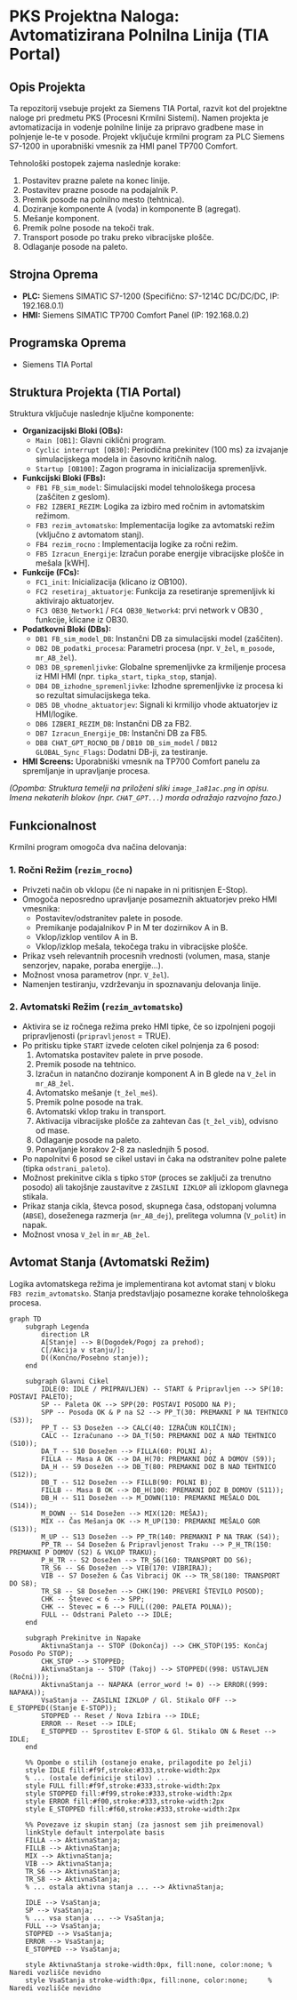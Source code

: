 # PKS Projektna Naloga: Avtomatizirana Polnilna Linija (TIA Portal)

## Opis Projekta

Ta repozitorij vsebuje projekt za Siemens TIA Portal, razvit kot del projektne naloge pri predmetu PKS (Procesni Krmilni Sistemi). Namen projekta je avtomatizacija in vodenje polnilne linije za pripravo gradbene mase in polnjenje le-te v posode. Projekt vključuje krmilni program za PLC Siemens S7-1200 in uporabniški vmesnik za HMI panel TP700 Comfort.

Tehnološki postopek zajema naslednje korake:
1.  Postavitev prazne palete na konec linije.
2.  Postavitev prazne posode na podajalnik P.
3.  Premik posode na polnilno mesto (tehtnica).
4.  Doziranje komponente A (voda) in komponente B (agregat).
5.  Mešanje komponent.
6.  Premik polne posode na tekoči trak.
7.  Transport posode po traku preko vibracijske plošče.
8.  Odlaganje posode na paleto.

## Strojna Oprema

* **PLC:** Siemens SIMATIC S7-1200 (Specifično: S7-1214C DC/DC/DC, IP: 192.168.0.1)
* **HMI:** Siemens SIMATIC TP700 Comfort Panel (IP: 192.168.0.2)

## Programska Oprema

* Siemens TIA Portal

## Struktura Projekta (TIA Portal)

Struktura vključuje naslednje ključne komponente:

* **Organizacijski Bloki (OBs):**
    * `Main [OB1]`: Glavni ciklični program.
    * `Cyclic interrupt [OB30]`: Periodična prekinitev (100 ms) za izvajanje simulacijskega modela in časovno kritičnih nalog.
    * `Startup [OB100]`: Zagon programa in inicializacija spremenljivk.
* **Funkcijski Bloki (FBs):**
    * `FB1 FB_sim_model`: Simulacijski model tehnološkega procesa (zaščiten z geslom).
    * `FB2 IZBERI_REZIM`: Logika za izbiro med ročnim in avtomatskim režimom.
    * `FB3 rezim_avtomatsko`: Implementacija logike za avtomatski režim (vključno z avtomatom stanj).
    * `FB4 rezim_rocno` : Implementacija logike za ročni režim.
    * `FB5 Izracun_Energije`: Izračun porabe energije vibracijske plošče in mešala  [kWH].
* **Funkcije (FCs):**
    * `FC1_init`: Inicializacija (klicano iz OB100).
    * `FC2 resetiraj_aktuatorje`: Funkcija za resetiranje spremenljivk ki aktivirajo aktuatorjev.
    * `FC3 OB30_Network1` / `FC4 OB30_Network4`: prvi network v OB30 , funkcije, klicane iz OB30.
* **Podatkovni Bloki (DBs):**
    * `DB1 FB_sim_model_DB`: Instančni DB za simulacijski model (zaščiten).
    * `DB2 DB_podatki_procesa`: Parametri procesa (npr. `V_žel`, `m_posode`, `mr_AB_žel`).
    * `DB3 DB_spremenljivke`: Globalne spremenljivke za krmiljenje procesa iz HMI HMI (npr. `tipka_start`, `tipka_stop`, stanja).
    * `DB4 DB_izhodne_spremenljivke`: Izhodne spremenljivke iz procesa ki so rezultat simulacijskega teka.
    * `DB5 DB_vhodne_aktuatorjev`: Signali ki krmilijo vhode aktuatorjev iz HMI/logike.
    * `DB6 IZBERI_REZIM_DB`: Instančni DB za FB2.
    * `DB7 Izracun_Energije_DB`: Instančni DB za FB5.
    * `DB8 CHAT_GPT_ROCNO_DB` / `DB10 DB_sim_model` / `DB12 GLOBAL_Sync_Flags`: Dodatni DB-ji, za testiranje.
* **HMI Screens:** Uporabniški vmesnik na TP700 Comfort panelu za spremljanje in upravljanje procesa.

*(Opomba: Struktura temelji na priloženi sliki `image_1a81ac.png` in opisu. Imena nekaterih blokov (npr. `CHAT_GPT...`) morda odražajo razvojno fazo.)*

## Funkcionalnost

Krmilni program omogoča dva načina delovanja:

### 1. Ročni Režim (`rezim_rocno`)

* Privzeti način ob vklopu (če ni napake in ni pritisnjen E-Stop).
* Omogoča neposredno upravljanje posameznih aktuatorjev preko HMI vmesnika:
    * Postavitev/odstranitev palete in posode.
    * Premikanje podajalnikov P in M ter dozirnikov A in B.
    * Vklop/izklop ventilov A in B.
    * Vklop/izklop mešala, tekočega traku in vibracijske plošče.
* Prikaz vseh relevantnih procesnih vrednosti (volumen, masa, stanje senzorjev, napake, poraba energije...).
* Možnost vnosa parametrov (npr. `V_žel`).
* Namenjen testiranju, vzdrževanju in spoznavanju delovanja linije.

### 2. Avtomatski Režim (`rezim_avtomatsko`)

* Aktivira se iz ročnega režima preko HMI tipke, če so izpolnjeni pogoji pripravljenosti (`pripravljenost` = TRUE).
* Po pritisku tipke `START` izvede celoten cikel polnjenja za 6 posod:
    1.  Avtomatska postavitev palete in prve posode.
    2.  Premik posode na tehtnico.
    3.  Izračun in natančno doziranje komponent A in B glede na `V_žel` in `mr_AB_žel`.
    4.  Avtomatsko mešanje (`t_žel_meš`).
    5.  Premik polne posode na trak.
    6.  Avtomatski vklop traku in transport.
    7.  Aktivacija vibracijske plošče za zahtevan čas (`t_žel_vib`), odvisno od mase.
    8.  Odlaganje posode na paleto.
    9.  Ponavljanje korakov 2-8 za naslednjih 5 posod.
* Po napolnitvi 6 posod se cikel ustavi in čaka na odstranitev polne palete (tipka `odstrani_paleto`).
* Možnost prekinitve cikla s tipko `STOP` (proces se zaključi za trenutno posodo) ali takojšnje zaustavitve z `ZASILNI IZKLOP` ali izklopom glavnega stikala.
* Prikaz stanja cikla, števca posod, skupnega časa, odstopanj volumna (`ABSE`), doseženega razmerja (`mr_AB_dej`), prelitega volumna (`V_polit`) in napak.
* Možnost vnosa `V_žel` in `mr_AB_žel`.

## Avtomat Stanja (Avtomatski Režim)

Logika avtomatskega režima je implementirana kot avtomat stanj v bloku `FB3 rezim_avtomatsko`. Stanja predstavljajo posamezne korake tehnološkega procesa.

```mermaid
graph TD
    subgraph Legenda
        direction LR
        A[Stanje] --> B(Dogodek/Pogoj za prehod);
        C[/Akcija v stanju/];
        D((Končno/Posebno stanje));
    end

    subgraph Glavni Cikel
        IDLE(0: IDLE / PRIPRAVLJEN) -- START & Pripravljen --> SP(10: POSTAVI PALETO);
        SP -- Paleta OK --> SPP(20: POSTAVI POSODO NA P);
        SPP -- Posoda OK & P na S2 --> PP_T(30: PREMAKNI P NA TEHTNICO (S3));
        PP_T -- S3 Dosežen --> CALC(40: IZRAČUN KOLIČIN);
        CALC -- Izračunano --> DA_T(50: PREMAKNI DOZ A NAD TEHTNICO (S10));
        DA_T -- S10 Dosežen --> FILLA(60: POLNI A);
        FILLA -- Masa A OK --> DA_H(70: PREMAKNI DOZ A DOMOV (S9));
        DA_H -- S9 Dosežen --> DB_T(80: PREMAKNI DOZ B NAD TEHTNICO (S12));
        DB_T -- S12 Dosežen --> FILLB(90: POLNI B);
        FILLB -- Masa B OK --> DB_H(100: PREMAKNI DOZ B DOMOV (S11));
        DB_H -- S11 Dosežen --> M_DOWN(110: PREMAKNI MEŠALO DOL (S14));
        M_DOWN -- S14 Dosežen --> MIX(120: MEŠAJ);
        MIX -- Čas Mešanja OK --> M_UP(130: PREMAKNI MEŠALO GOR (S13));
        M_UP -- S13 Dosežen --> PP_TR(140: PREMAKNI P NA TRAK (S4));
        PP_TR -- S4 Dosežen & Pripravljenost Traku --> P_H_TR(150: PREMAKNI P DOMOV (S2) & VKLOP TRAKU);
        P_H_TR -- S2 Dosežen --> TR_S6(160: TRANSPORT DO S6);
        TR_S6 -- S6 Dosežen --> VIB(170: VIBRIRAJ);
        VIB -- S7 Dosežen & Čas Vibracij OK --> TR_S8(180: TRANSPORT DO S8);
        TR_S8 -- S8 Dosežen --> CHK(190: PREVERI ŠTEVILO POSOD);
        CHK -- Števec < 6 --> SPP;
        CHK -- Števec = 6 --> FULL((200: PALETA POLNA));
        FULL -- Odstrani Paleto --> IDLE;
    end

    subgraph Prekinitve in Napake
        AktivnaStanja -- STOP (Dokončaj) --> CHK_STOP(195: Končaj Posodo Po STOP);
        CHK_STOP --> STOPPED;
        AktivnaStanja -- STOP (Takoj) --> STOPPED((998: USTAVLJEN (Ročni)));
        AktivnaStanja -- NAPAKA (error_word != 0) --> ERROR((999: NAPAKA));
        VsaStanja -- ZASILNI IZKLOP / Gl. Stikalo OFF --> E_STOPPED((Stanje E-STOP));
        STOPPED -- Reset / Nova Izbira --> IDLE;
        ERROR -- Reset --> IDLE;
        E_STOPPED -- Sprostitev E-STOP & Gl. Stikalo ON & Reset --> IDLE;
    end

    %% Opombe o stilih (ostanejo enake, prilagodite po želji)
    style IDLE fill:#f9f,stroke:#333,stroke-width:2px
    % ... (ostale definicije stilov) ...
    style FULL fill:#f9f,stroke:#333,stroke-width:2px
    style STOPPED fill:#f99,stroke:#333,stroke-width:2px
    style ERROR fill:#f00,stroke:#333,stroke-width:2px
    style E_STOPPED fill:#f60,stroke:#333,stroke-width:2px

    %% Povezave iz skupin stanj (za jasnost sem jih preimenoval)
    linkStyle default interpolate basis
    FILLA --> AktivnaStanja;
    FILLB --> AktivnaStanja;
    MIX --> AktivnaStanja;
    VIB --> AktivnaStanja;
    TR_S6 --> AktivnaStanja;
    TR_S8 --> AktivnaStanja;
    % ... ostala aktivna stanja ... --> AktivnaStanja;

    IDLE --> VsaStanja;
    SP --> VsaStanja;
    % ... vsa stanja ... --> VsaStanja;
    FULL --> VsaStanja;
    STOPPED --> VsaStanja;
    ERROR --> VsaStanja;
    E_STOPPED --> VsaStanja;

    style AktivnaStanja stroke-width:0px, fill:none, color:none; % Naredi vozlišče nevidno
    style VsaStanja stroke-width:0px, fill:none, color:none;     % Naredi vozlišče nevidno
```